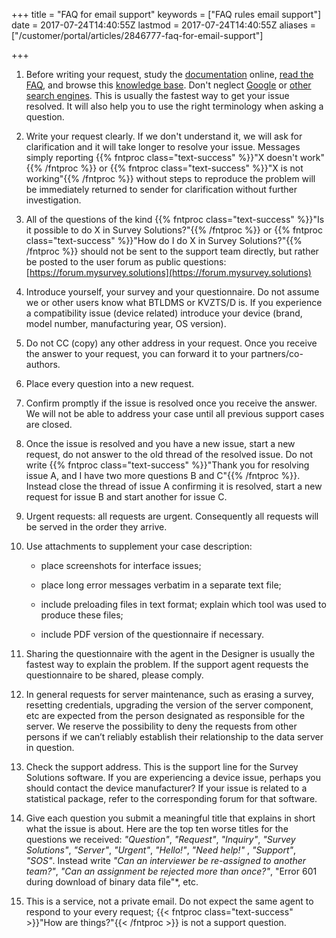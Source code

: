 +++
title = "FAQ for email support"
keywords = ["FAQ rules email support"]
date = 2017-07-24T14:40:55Z
lastmod = 2017-07-24T14:40:55Z
aliases = ["/customer/portal/articles/2846777-faq-for-email-support"]

+++

1. Before writing your request, study the [documentation](http://web.worldbank.org/WBSITE/EXTERNAL/EXTDEC/EXTRESEARCH/EXTPROGRAMS/EXTCOMPTOOLS/0,,contentMDK:23568084~pagePK:64168176~piPK:64168140~theSitePK:8213597,00.html)
    online, [read the FAQ](/faq/), and browse this [knowledge base](http://support.mysurvey.solutions).
    Don't neglect [Google](http://www.google.com) or [other search
    engines](https://en.wikipedia.org/wiki/Web_search_engine). This is
    usually the fastest way to get your issue resolved. It will also
    help you to use the right terminology when asking a question.

2. Write your request clearly. If we don't understand it, we will ask for
    clarification and it will take longer to resolve your issue.
    Messages simply reporting {{% fntproc class="text-success" %}}"X doesn't work"{{% /fntproc %}}
    or {{% fntproc class="text-success" %}}"X is not working"{{% /fntproc %}} without steps to reproduce the problem will be immediately returned to sender for clarification without further investigation.

3. All of the questions of the kind {{% fntproc class="text-success" %}}"Is it possible to do X in Survey Solutions?"{{% /fntproc %}} or 
    {{% fntproc class="text-success" %}}"How do I do X in Survey Solutions?"{{% /fntproc %}}
    should not be sent to the support team directly, but rather be
    posted to the user forum as public questions: [https://forum.mysurvey.solutions](https://forum.mysurvey.solutions)

4. Introduce yourself, your survey and your questionnaire. Do not assume we or
    other users know what BTLDMS or KVZTS/D is. If you experience a
    compatibility issue (device related) introduce your device (brand,
    model number, manufacturing year, OS version).

5. Do not CC (copy) any other address in your request. Once you receive
    the answer to your request, you can forward it to your partners/co-authors.

6. Place every question into a new request.

7. Confirm promptly if the issue is resolved once you receive the answer. We
    will not be able to address your case until all previous support cases are closed.

8. Once the issue is resolved and you have a new issue, start a new request,
    do not answer to the old thread of the resolved issue. Do not write
    {{% fntproc class="text-success" %}}"Thank you for resolving issue A, and I have two more questions B and C"{{% /fntproc %}}.
    Instead close the thread of issue A confirming it is resolved, start
    a new request for issue B and start another for issue C.

9. Urgent requests: all requests are urgent. Consequently all requests will be
    served in the order they arrive.

10. Use attachments to supplement your case description:

    - place screenshots for interface issues;

    - place long error messages verbatim in a separate text file;

    - include preloading files in text format; explain which tool was used to produce these files;

    - include PDF version of the questionnaire if necessary.

11. Sharing the questionnaire with the agent in the Designer is usually the
    fastest way to explain the problem. If the support agent requests
    the questionnaire to be shared, please comply.

12. In general requests for server maintenance, such as erasing a survey,
    resetting credentials, upgrading the version of the server
    component, etc are expected from the person designated as
    responsible for the server. We reserve the possibility to deny the
    requests from other persons if we can’t reliably establish their
    relationship to the data server in question.

13. Check the support address. This is the support line for the Survey
    Solutions software. If you are experiencing a device issue, perhaps
    you should contact the device manufacturer? If your issue is related
    to a statistical package, refer to the corresponding forum for that
    software.

14. Give each question you submit a meaningful title that explains in short
    what the issue is about. Here are the top ten worse titles for the
    questions we received: *"Question"*, *"Request"*, *"Inquiry"*,
    *"Survey Solutions"*, *"Server"*, *"Urgent"*,
    *"Hello!"*, *"Need help!"* , *"Support"*, *"SOS"*. Instead write *"Can an interviewer be re-assigned to another team?"*, *"Can an
    assignment be rejected more than once?"*, "Error 601 during download
    of binary data file"*, etc.

15. This is a service, not a private email. Do not expect the same agent to
    respond to your every request; {{< fntproc class="text-success" >}}"How are things?"{{< /fntproc >}} is not a support question.
